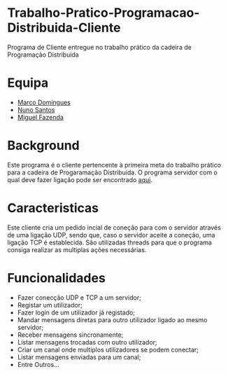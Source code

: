 # Trabalho-Pratico-Programacao-Distribuida-Cliente
Programa de Cliente entregue no trabalho prático da cadeira de Programação Distribuida


# Equipa 

- [Marco Domingues](https://github.com/Blaldas)
- [Nuno Santos](https://github.com/MidgetSlayer)
- [Miguel Fazenda](https://github.com/D1scak3)


# Background

Este programa é o cliente pertencente à primeira meta do trabalho prático para a cadeira de Progaramação Distribuida.
O programa servidor com o qual deve fazer ligação pode ser encontrado [aqui](https://github.com/Blaldas/Trabalho-Pratico-Programacao-Distribuida-Servidor).


# Caracteristicas

Este cliente cria um pedido incial de coneção para com o servidor através de uma ligação UDP, sendo que, caso o servidor aceite a coneção, uma ligação TCP é establecida.
São utilizadas threads para que o programa consiga realizar as multiplas ações necessárias.


# Funcionalidades

- Fazer conecção UDP e TCP a um servidor;
- Registar um utilizador;
- Fazer login de um utilizador já registado;
- Mandar mensagens diretas para outro utilizador ligado ao mesmo servidor;
- Receber mensagens sincronamente;
- Listar mensagens trocadas com outro utilizador;
- Criar um canal onde multiplos utilizadores se podem conectar;
- Listar mensagens enviadas para um canal;
- Entre Outros...
